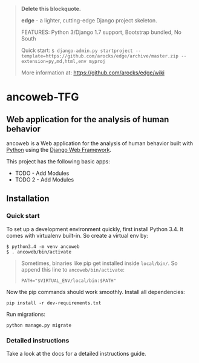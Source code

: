 > __Delete this blockquote.__
>
> __edge__ - a lighter, cutting-edge Django project skeleton.
>
> FEATURES: Python 3/Django 1.7 support, Bootstrap bundled, No South
>
> Quick start:
> `$ django-admin.py startproject --template=https://github.com/arocks/edge/archive/master.zip --extension=py,md,html,env myproj`
>
> More information at: https://github.com/arocks/edge/wiki

# ancoweb-TFG
## Web application for the analysis of human behavior
ancoweb is a Web application for the analysis of human behavior built with [Python][0] using the [Django Web Framework][1].

This project has the following basic apps:

* TODO - Add Modules
* TODO 2 - Add Modules

## Installation

### Quick start

To set up a development environment quickly, first install Python 3.4. It
comes with virtualenv built-in. So create a virtual env by:

    $ python3.4 -m venv ancoweb
    $ . ancoweb/bin/activate

> Sometimes, binaries like pip get installed inside `local/bin/`. So append
> this line to `ancoweb/bin/activate`:
>
> `PATH="$VIRTUAL_ENV/local/bin:$PATH"`

Now the pip commands should work smoothly. Install all dependencies:

    pip install -r dev-requirements.txt

Run migrations:

    python manage.py migrate

### Detailed instructions

Take a look at the docs for a detailed instructions guide.

[0]: https://www.python.org/
[1]: https://www.djangoproject.com/
